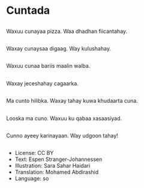 # Cuntada

##
Waxuu cunayaa pizza. Waa dhadhan fiicantahay.

##
Waxay cunaysaa digaag. Way kulushahay.

##
Waxuu cunaa bariis maalin walba.

##
Waxay jeceshahay cagaarka.

##
Ma cunto hilibka. Waxay tahay kuwa khudaarta cuna.

##
Looska ma cuno. Waxuu ku qabaa xasaasiyad.

##
Cunno ayeey karinayaan. Way udgoon tahay!

##
* License: CC BY
* Text: Espen Stranger-Johannessen
* Illustration: Sara Sahar Haidari
* Translation: Mohamed Abdirashid
* Language: so
